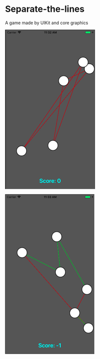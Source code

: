 # Separate-the-lines
A game made by UIKit and core graphics

![Screenshot1](https://github.com/AhmedAdel94/Separate-the-lines/blob/master/Screenshots/Screen%20Shot%202019-09-15%20at%2011.32.48%20AM.png) 

![Screenshot2](https://github.com/AhmedAdel94/Separate-the-lines/blob/master/Screenshots/Screen%20Shot%202019-09-15%20at%2011.33.07%20AM.png)
